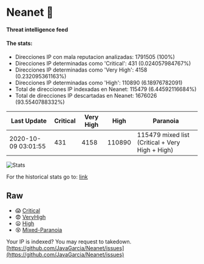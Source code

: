 # Neanet :hocho:
#### Threat intelligence feed
#### The stats:

- Direcciones IP con mala reputacion analizadas: 1791505 (100%)
- Direcciones IP determinadas como 'Critical':  431 (0.024057984767%)
- Direcciones IP determinadas como 'Very High':  4158 (0.232095361163%)
- Direcciones IP determinadas como 'High':  110890 (6.18976782091)
- Total de direcciones IP indexadas en Neanet:  115479 (6.44592116684%)
- Total de direcciones IP descartadas en Neanet:  1676026 (93.5540788332%)

| Last Update | Critical | Very High | High | Paranoia |
| --- | --- | --- | --- | --- |
| 2020-10-09 03:01:55 | 431 | 4158 | 110890 | 115479 mixed list (Critical + Very High + High)|

![Stats](https://docs.google.com/spreadsheets/d/e/2PACX-1vSnaNMIXVabIpDJjufMlzH7poXnshF3mgd8Is1g9ytUEzVsP5my4Trn8f-xkoLLQ38xpL3HtmUexLo6/pubchart?oid=501124687&format=image)

For the historical stats go to: [link](/stats.csv)
## Raw
- :scream: [Critical](https://raw.githubusercontent.com/JavaGarcia/Neanet/master/blacklists/neanet_critical.txt)
- :fearful: [VeryHigh](https://raw.githubusercontent.com/JavaGarcia/Neanet/master/blacklists/neanet_veryHigh.txtt)
- :frowning: [High](https://raw.githubusercontent.com/JavaGarcia/Neanet/master/blacklists/neanet_high.txt)
- :dizzy_face: [Mixed-Paranoia](https://raw.githubusercontent.com/JavaGarcia/Neanet/master/blacklists/neanet_all.txt)


Your IP is indexed? You may request to takedown. [https://github.com/JavaGarcia/Neanet/issues](https://github.com/JavaGarcia/Neanet/issues)






























































































































































































































































































































































































































































































































































































































































































































































































































































































































































































































































































































































































































































































































